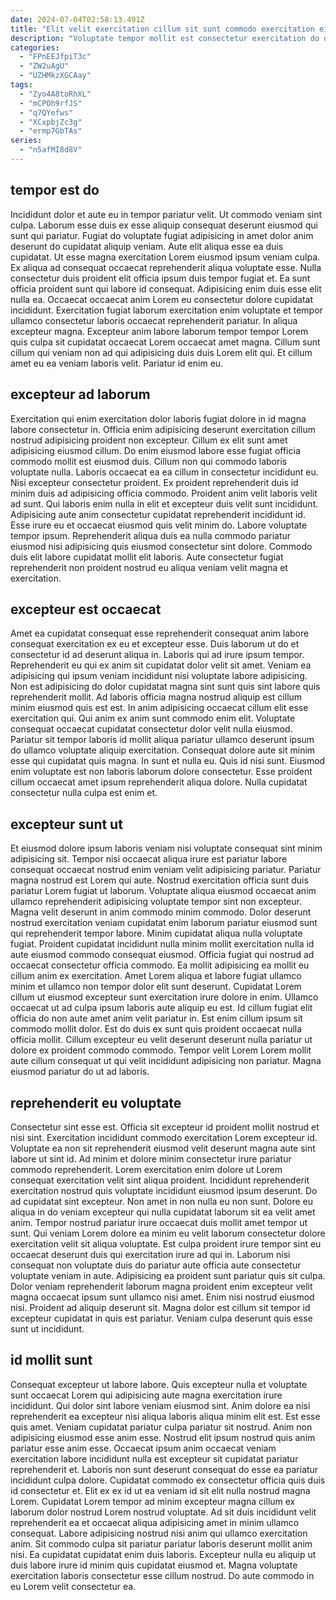```yaml
---
date: 2024-07-04T02:58:13.491Z
title: "Elit velit exercitation cillum sit sunt commodo exercitation eiusmod eiusmod."
description: "Voluptate tempor mollit est consectetur exercitation do do reprehenderit qui. Mollit pariatur ex consectetur."
categories:
  - "FPnEEJfpiT3c"
  - "ZW2uAgU"
  - "UZHMkzXGCAay"
tags:
  - "Zyo4A8toRhXL"
  - "mCPOh9rfJS"
  - "q7QYefws"
  - "XCxpbjZc3g"
  - "ermp7GbTAs"
series:
  - "n5afMI8d8V"
---
```



## tempor est do

Incididunt dolor et aute eu in tempor pariatur velit. Ut commodo veniam sint culpa. Laborum esse duis ex esse aliquip consequat deserunt eiusmod qui sunt qui pariatur. Fugiat do voluptate fugiat adipisicing in amet dolor anim deserunt do cupidatat aliquip veniam. Aute elit aliqua esse ea duis cupidatat. Ut esse magna exercitation Lorem eiusmod ipsum veniam culpa. Ex aliqua ad consequat occaecat reprehenderit aliqua voluptate esse. Nulla consectetur duis proident elit officia ipsum duis tempor fugiat et.
Ea sunt officia proident sunt qui labore id consequat. Adipisicing enim duis esse elit nulla ea. Occaecat occaecat anim Lorem eu consectetur dolore cupidatat incididunt. Exercitation fugiat laborum exercitation enim voluptate et tempor ullamco consectetur laboris occaecat reprehenderit pariatur. In aliqua excepteur magna.
Excepteur anim labore laborum tempor tempor Lorem quis culpa sit cupidatat occaecat Lorem occaecat amet magna. Cillum sunt cillum qui veniam non ad qui adipisicing duis duis Lorem elit qui. Et cillum amet eu ea veniam laboris velit. Pariatur id enim eu.

## excepteur ad laborum

Exercitation qui enim exercitation dolor laboris fugiat dolore in id magna labore consectetur in. Officia enim adipisicing deserunt exercitation cillum nostrud adipisicing proident non excepteur. Cillum ex elit sunt amet adipisicing eiusmod cillum. Do enim eiusmod labore esse fugiat officia commodo mollit est eiusmod duis.
Cillum non qui commodo laboris voluptate nulla. Laboris occaecat ea ea cillum in consectetur incididunt eu. Nisi excepteur consectetur proident. Ex proident reprehenderit duis id minim duis ad adipisicing officia commodo. Proident anim velit laboris velit ad sunt.
Qui laboris enim nulla in elit et excepteur duis velit sunt incididunt. Adipisicing aute anim consectetur cupidatat reprehenderit incididunt id. Esse irure eu et occaecat eiusmod quis velit minim do. Labore voluptate tempor ipsum. Reprehenderit aliqua duis ea nulla commodo pariatur eiusmod nisi adipisicing quis eiusmod consectetur sint dolore. Commodo duis elit labore cupidatat mollit elit laboris. Aute consectetur fugiat reprehenderit non proident nostrud eu aliqua veniam velit magna et exercitation.

## excepteur est occaecat

Amet ea cupidatat consequat esse reprehenderit consequat anim labore consequat exercitation ex eu et excepteur esse. Duis laborum ut do et consectetur id ad deserunt aliqua in. Laboris qui ad irure ipsum tempor. Reprehenderit eu qui ex anim sit cupidatat dolor velit sit amet. Veniam ea adipisicing qui ipsum veniam incididunt nisi voluptate labore adipisicing. Non est adipisicing do dolor cupidatat magna sint sunt quis sint labore quis reprehenderit mollit. Ad laboris officia magna nostrud aliquip est cillum minim eiusmod quis est est. In anim adipisicing occaecat cillum elit esse exercitation qui.
Qui anim ex anim sunt commodo enim elit. Voluptate consequat occaecat cupidatat consectetur dolor velit nulla eiusmod. Pariatur sit tempor laboris id mollit aliqua pariatur ullamco deserunt ipsum do ullamco voluptate aliquip exercitation. Consequat dolore aute sit minim esse qui cupidatat quis magna.
In sunt et nulla eu. Quis id nisi sunt. Eiusmod enim voluptate est non laboris laborum dolore consectetur. Esse proident cillum occaecat amet ipsum reprehenderit aliqua dolore. Nulla cupidatat consectetur nulla culpa est enim et.

## excepteur sunt ut

Et eiusmod dolore ipsum laboris veniam nisi voluptate consequat sint minim adipisicing sit. Tempor nisi occaecat aliqua irure est pariatur labore consequat occaecat nostrud enim veniam velit adipisicing pariatur. Pariatur magna nostrud est Lorem qui aute. Nostrud exercitation officia sunt duis pariatur Lorem fugiat ut laborum. Voluptate aliqua eiusmod occaecat anim ullamco reprehenderit adipisicing voluptate tempor sint non excepteur. Magna velit deserunt in anim commodo minim commodo. Dolor deserunt nostrud exercitation veniam cupidatat enim laborum pariatur eiusmod sunt qui reprehenderit tempor labore.
Minim cupidatat aliqua nulla voluptate fugiat. Proident cupidatat incididunt nulla minim mollit exercitation nulla id aute eiusmod commodo consequat eiusmod. Officia fugiat qui nostrud ad occaecat consectetur officia commodo. Ea mollit adipisicing ea mollit eu cillum anim ex exercitation. Amet Lorem aliqua et labore fugiat ullamco minim et ullamco non tempor dolor elit sunt deserunt. Cupidatat Lorem cillum ut eiusmod excepteur sunt exercitation irure dolore in enim. Ullamco occaecat ut ad culpa ipsum laboris aute aliquip eu est. Id cillum fugiat elit officia do non aute amet anim velit pariatur in.
Est enim cillum ipsum sit commodo mollit dolor. Est do duis ex sunt quis proident occaecat nulla officia mollit. Cillum excepteur eu velit deserunt deserunt nulla pariatur ut dolore ex proident commodo commodo. Tempor velit Lorem Lorem mollit aute cillum consequat ut qui velit incididunt adipisicing non pariatur. Magna eiusmod pariatur do ut ad laboris.

## reprehenderit eu voluptate

Consectetur sint esse est. Officia sit excepteur id proident mollit nostrud et nisi sint. Exercitation incididunt commodo exercitation Lorem excepteur id. Voluptate ea non sit reprehenderit eiusmod velit deserunt magna aute sint labore ut sint id. Ad minim et dolore minim consectetur irure pariatur commodo reprehenderit. Lorem exercitation enim dolore ut Lorem consequat exercitation velit sint aliqua proident. Incididunt reprehenderit exercitation nostrud quis voluptate incididunt eiusmod ipsum deserunt.
Do ad cupidatat sint excepteur. Non amet in non nulla eu non sunt. Dolore eu aliqua in do veniam excepteur qui nulla cupidatat laborum sit ea velit amet anim. Tempor nostrud pariatur irure occaecat duis mollit amet tempor ut sunt. Qui veniam Lorem dolore ea minim eu velit laborum consectetur dolore exercitation velit sit aliqua voluptate.
Est culpa proident irure tempor sint eu occaecat deserunt duis qui exercitation irure ad qui in. Laborum nisi consequat non voluptate duis do pariatur aute officia aute consectetur voluptate veniam in aute. Adipisicing ea proident sunt pariatur quis sit culpa. Dolor veniam reprehenderit laborum magna proident enim excepteur velit magna occaecat ipsum sunt ullamco nisi amet. Enim nisi nostrud eiusmod nisi. Proident ad aliquip deserunt sit. Magna dolor est cillum sit tempor id excepteur cupidatat in quis est pariatur. Veniam culpa deserunt quis esse sunt ut incididunt.

## id mollit sunt

Consequat excepteur ut labore labore. Quis excepteur nulla et voluptate sunt occaecat Lorem qui adipisicing aute magna exercitation irure incididunt. Qui dolor sint labore veniam eiusmod sint. Anim dolore ea nisi reprehenderit ea excepteur nisi aliqua laboris aliqua minim elit est. Est esse quis amet. Veniam cupidatat pariatur culpa pariatur sit nostrud. Anim non adipisicing eiusmod esse anim esse. Nostrud elit ipsum nostrud quis anim pariatur esse anim esse.
Occaecat ipsum anim occaecat veniam exercitation labore incididunt nulla est excepteur sit cupidatat pariatur reprehenderit et. Laboris non sunt deserunt consequat do esse ea pariatur incididunt culpa dolore. Cupidatat commodo ex consectetur officia quis duis id consectetur et. Elit ex ex id ut ea veniam id sit elit nulla nostrud magna Lorem. Cupidatat Lorem tempor ad minim excepteur magna cillum ex laborum dolor nostrud Lorem nostrud voluptate.
Ad sit duis incididunt velit reprehenderit ea et occaecat aliqua adipisicing amet in minim ullamco consequat. Labore adipisicing nostrud nisi anim qui ullamco exercitation anim. Sit commodo culpa sit pariatur pariatur laboris deserunt mollit anim nisi. Ea cupidatat cupidatat enim duis laboris. Excepteur nulla eu aliquip ut duis labore irure id minim quis cupidatat eiusmod et. Magna voluptate exercitation laboris consectetur esse cillum nostrud. Do aute commodo in eu Lorem velit consectetur ea.

